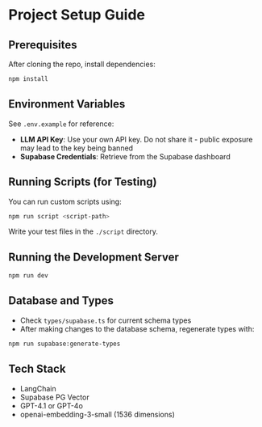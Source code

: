 
# Project Setup Guide

## Prerequisites

After cloning the repo, install dependencies:

```bash
npm install
```

## Environment Variables

See `.env.example` for reference:

- **LLM API Key**: Use your own API key. Do not share it - public exposure may lead to the key being banned
- **Supabase Credentials**: Retrieve from the Supabase dashboard

## Running Scripts (for Testing)

You can run custom scripts using:

```bash
npm run script <script-path>
```

Write your test files in the `./script` directory.

## Running the Development Server

```bash
npm run dev
```

## Database and Types

- Check `types/supabase.ts` for current schema types
- After making changes to the database schema, regenerate types with:

```bash
npm run supabase:generate-types
```

## Tech Stack

- LangChain
- Supabase PG Vector
- GPT-4.1 or GPT-4o
- openai-embedding-3-small (1536 dimensions)
```
